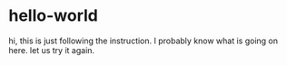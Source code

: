 # hello-world
hi, this is just following the instruction. I probably know what is going on here. let us try it again.
